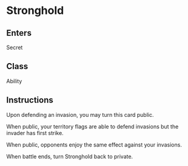 # Stronghold

## Enters

Secret

## Class

Ability

## Instructions

Upon defending an invasion, you may turn this card public.

When public, your territory flags are able to defend invasions but the invader has first strike.

When public, opponents enjoy the same effect against your invasions.

When battle ends, turn Stronghold back to private.

